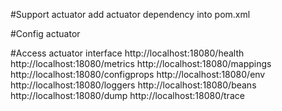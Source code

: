 #Support actuator 
add actuator dependency into pom.xml

#Config actuator

#Access actuator interface 
http://localhost:18080/health
http://localhost:18080/metrics
http://localhost:18080/mappings
http://localhost:18080/configprops
http://localhost:18080/env
http://localhost:18080/loggers
http://localhost:18080/beans
http://localhost:18080/dump
http://localhost:18080/trace